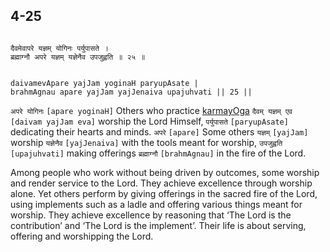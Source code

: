 ## 4-25


```shloka-sa

दैवमेवापरे यज्ञम् योगिनः पर्युपासते ।
ब्रह्माग्नौ अपरे यज्ञम् यज्ञेनैव उपजुह्वति ॥ २५ ॥

```
```shloka-sa-hk

daivamevApare yajJam yoginaH paryupAsate |
brahmAgnau apare yajJam yajJenaiva upajuhvati || 25 ||

```
`अपरे योगिनः` `[apare yoginaH]` Others who practice 
[karmayOga](2-40.md#karmayoga) `दैवम् यज्ञम् एव` `[daivam yajJam eva]` worship the Lord Himself, `पर्युपासते` `[paryupAsate]` dedicating their hearts and minds. `अपरे` `[apare]` Some others `यज्ञम्` `[yajJam]` worship `यज्ञेनैव` `[yajJenaiva]` with the tools meant for worship, `उपजुह्वति` `[upajuhvati]` making offerings `ब्रह्माग्नौ` `[brahmAgnau]` in the fire of the Lord.

Among people who work without being driven by outcomes, some worship and render service to the Lord. They achieve excellence through worship alone. Yet others perform by giving offerings in the sacred fire of the Lord, using implements such as a ladle and offering various things meant for worship. They achieve excellence by reasoning that ‘The Lord is the contribution’ and ‘The Lord is the implement’. Their life is about serving, offering and worshipping the Lord.


